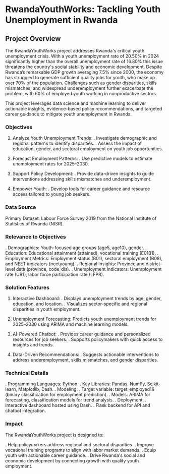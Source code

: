 # RwandaYouthWorks: Tackling Youth Unemployment in Rwanda

## Project Overview

The RwandaYouthWorks project addresses Rwanda's critical youth unemployment crisis. With a youth unemployment rate of 20.50% in 2024 significantly higher than the overall unemployment rate of 16.80% this issue threatens the country's social stability and economic development. Despite Rwanda’s remarkable GDP growth averaging 7.5% since 2000, the economy has struggled to generate sufficient quality jobs for youth, who make up over 70% of the population. Challenges such as gender disparities, skills mismatches, and widespread underemployment further exacerbate the problem, with 60% of employed youth working in nonproductive sectors.

This project leverages data science and machine learning to deliver actionable insights, evidence-based policy recommendations, and targeted career guidance to mitigate youth unemployment in Rwanda.

### Objectives
1. Analyze Youth Unemployment Trends:
  . Investigate demographic and regional patterns to identify disparities.
  . Assess the impact of education, gender, and sectoral employment on youth job opportunities.

2. Forecast Employment Patterns:
   . Use predictive models to estimate unemployment rates for 2025–2030.
3. Support Policy Development:
   . Provide data-driven insights to guide interventions addressing skills mismatches and underemployment.
4. Empower Youth:
   . Develop tools for career guidance and resource access tailored to young job seekers.
   
### Data Source
Primary Dataset: Labour Force Survey 2019 from the National Institute of Statistics of Rwanda (NISR).

### Relevance to Objectives
 . Demographics: Youth-focused age groups (age5, age10), gender.
 . Education: Educational attainment (attained), vocational training (E01B1).
 . Employment Metrics: Employment status (B01), sectoral employment (B08), and NEET indicators (neetyoung).
 . Regional Insights: Province and district-level data (province, code_dis).
 . Unemployment Indicators: Unemployment rate (UR1), labor force participation rate (LFPR).
 
### Solution Features
1. Interactive Dashboard:
   . Displays unemployment trends by age, gender, education, and location.
   . Visualizes sector-specific and regional disparities in youth employment.
   
2. Unemployment Forecasting:
Predicts youth unemployment trends for 2025–2030 using ARIMA and machine learning models.

3. AI-Powered Chatbot:
  . Provides career guidance and personalized resources for job seekers.
  . Supports policymakers with quick access to insights and trends.
   
4. Data-Driven Recommendations:
  . Suggests actionable interventions to address underemployment, skills mismatches, and gender disparities.
   
### Technical Details

. Programming Languages: Python.
. Key Libraries: Pandas, NumPy, Scikit-learn, Matplotlib, Dash.
. Modeling:
  . Target variable: target_employed16 (binary classification for employment prediction).
  . Models: ARIMA for forecasting, classification models for trend analysis.
. Deployment:
  . Interactive dashboard hosted using Dash.
  . Flask backend for API and chatbot integration.
  
### Impact
The RwandaYouthWorks project is designed to:

. Help policymakers address regional and sectoral disparities.
. Improve vocational training programs to align with labor market demands.
. Equip youth with actionable career guidance.
. Drive Rwanda's social and economic development by connecting growth with quality youth employment.
